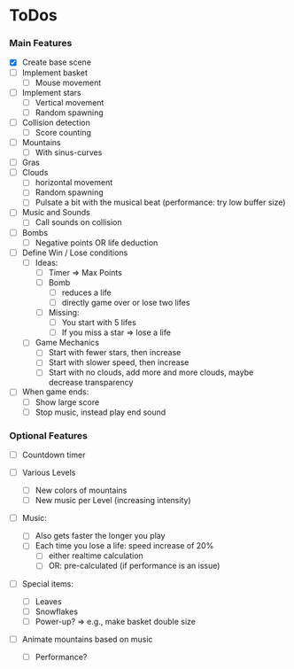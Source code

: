 # ToDos

### Main Features

- [X] Create base scene
- [ ] Implement basket
  - [ ] Mouse movement
- [ ] Implement stars
  - [ ] Vertical movement
  - [ ] Random spawning
- [ ] Collision detection
  - [ ] Score counting
- [ ] Mountains
  - [ ] With sinus-curves
- [ ] Gras
- [ ] Clouds
  - [ ] horizontal movement
  - [ ] Random spawning
  - [ ] Pulsate a bit with the musical beat (performance: try low buffer size)
- [ ] Music and Sounds
  - [ ] Call sounds on collision
- [ ] Bombs
  - [ ] Negative points OR life deduction
- [ ] Define Win / Lose conditions
  - [ ] Ideas: 
    - [ ] Timer => Max Points
    - [ ] Bomb
      - [ ] reduces a life
      - [ ] directly game over or lose two lifes
    - [ ] Missing: 
      - [ ] You start with 5 lifes
      - [ ] If you miss a star => lose a life
  - [ ] Game Mechanics
    - [ ] Start with fewer stars, then increase
    - [ ] Start with slower speed, then increase
    - [ ] Start with no clouds, add more and more clouds, maybe decrease transparency
- [ ] When game ends:
  - [ ] Show large score
  - [ ] Stop music, instead play end sound

### Optional Features

- [ ] Countdown timer

- [ ] Various Levels

  - [ ] New colors of mountains
  - [ ] New music per Level (increasing intensity)

- [ ] Music: 

  - [ ] Also gets faster the longer you play
  - [ ] Each time you lose a life: speed increase of 20%
    - [ ] either realtime calculation
    - [ ] OR: pre-calculated (if performance is an issue)

- [ ] Special items:

  - [ ] Leaves
  - [ ] Snowflakes
  - [ ] Power-up? => e.g., make basket double size

- [ ] Animate mountains based on music

  - [ ] Performance?

  
